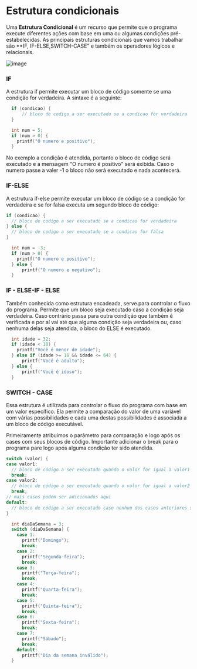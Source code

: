 # Estrutura condicionais

Uma **Estrutura Condicional** é um recurso que permite que o programa execute diferentes ações com base em uma ou algumas condições pré-estabelecidas. As principais estruturas condicionais que vamos trabalhar são **IF, IF-ELSE,SWITCH-CASE" e também os operadores lógicos e relacionais.

![image](https://github.com/user-attachments/assets/20cb1d15-c0e9-4fed-9a9c-604b3ce47ccc)

### IF
A estrutura if permite executar um bloco de código somente se uma condição for verdadeira. A sintaxe é a seguinte:

```c
  if (condicao) {
      // bloco de codigo a ser executado se a condicao for verdadeira
  }
```
```c
  int num = 5;
  if (num > 0) {
    printf("O numero e positivo");
  }
```

No exemplo a condição é atendida, portanto o bloco de código será executado e a mensagem "O numero é positivo" será exibida. Caso o numero passe a valer -1 o bloco não será executado e nada acontecerá.

### IF-ELSE
A estrutura if-else permite executar um bloco de código se a condição for verdadeira e se for falsa executa um segundo bloco de código: 
```c
if (condicao) {
  // bloco de codigo a ser executado se a condicao for verdadeira
} else {
  // bloco de codigo a ser executado se a condicao for falsa
}
```
```c
  int num = -3;
  if (num > 0) {
    printf("O numero e positivo");
  } else {
      printf("O numero e negativo");
  }
```

### IF - ELSE-IF - ELSE 
Também conhecida como estrutura encadeada, serve para controlar o fluxo do programa. Permite que um bloco seja executado caso a condição seja verdadeira. Caso contrário passa para outra condição que também é verificada e por aí vai até que alguma condição seja verdadeira ou, caso nenhuma delas seja atendida, o bloco do ELSE é executado.

```c
  int idade = 32;
  if (idade < 18) {
    printf("Você é menor de idade");
  } else if (idade >= 18 && idade <= 64) {
      printf("Você é adulto");
  } else {
      printf("Você é idoso");
  }
```

### SWITCH - CASE 
Essa estrutura é utilizada para controlar o fluxo do programa com base em um valor específico. Ela permite a comparação do valor de uma variável com várias possibilidades e cada uma destas possibilidades é associada a um bloco de código executável. 

Primeiramente atribuimos o parâmetro para comparação e logo após os cases com seus blocos de código. Importante adicionar o break para o programa pare logo após alguma condição ter sido atendida.

```c
switch (valor) {
case valor1:
  // bloco de código a ser executado quando o valor for igual a valor1
  break;
case valor2:
  // bloco de código a ser executado quando o valor for igual a valor2
  break;
// mais casos podem ser adicionados aqui
default:
  // bloco de código a ser executado caso nenhum dos casos anteriores seja verdadeiro
}
```
```c
  int diaDaSemana = 3;
  switch (diaDaSemana) {
    case 1:
      printf("Domingo");
      break;
    case 2:
      printf("Segunda-feira");
      break;
    case 3:
      printf("Terça-feira");
      break;
    case 4:
      printf("Quarta-feira");
      break;
    case 5:
      printf("Quinta-feira");
      break;
    case 6:
      printf("Sexta-feira");
      break;
    case 7:
      printf("Sábado");
      break;
    default:
      printf("Dia da semana inválido");
  }
```


